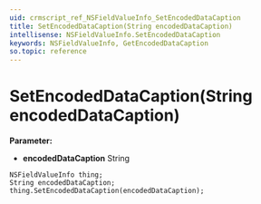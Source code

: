 ```yaml
---
uid: crmscript_ref_NSFieldValueInfo_SetEncodedDataCaption
title: SetEncodedDataCaption(String encodedDataCaption)
intellisense: NSFieldValueInfo.SetEncodedDataCaption
keywords: NSFieldValueInfo, GetEncodedDataCaption
so.topic: reference
---
```


# SetEncodedDataCaption(String encodedDataCaption)

**Parameter:** 
* **encodedDataCaption** String

```crmscript
NSFieldValueInfo thing;
String encodedDataCaption;
thing.SetEncodedDataCaption(encodedDataCaption);
```

